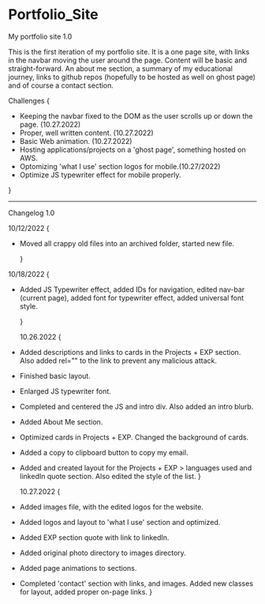 # Portfolio_Site

My portfolio site 1.0

This is the first iteration of my portfolio site. It is a one page site, with links in the navbar moving the user around the page. Content will be basic and straight-forward. An about me section, a summary of my educational journey, links to github repos (hopefully to be hosted as well on ghost page) and of course a contact section.

Challenges {

- Keeping the navbar fixed to the DOM as the user scrolls up or down the page. (10.27.2022)
- Proper, well written content. (10.27.2022)
- Basic Web animation. (10.27.2022)
- Hosting applications/projects on a 'ghost page', something hosted on AWS.
- Optomizing 'what I use' section logos for mobile.(10.27/2022)
- Optimize JS typewriter effect for mobile properly.

}

---

Changelog 1.0

10/12/2022 {

- Moved all crappy old files into an archived folder, started new file.

  }

10/18/2022 {

- Added JS Typewriter effect, added IDs for navigation, edited nav-bar (current page), added font for typewriter effect, added universal font style.

  }

  10.26.2022 {

- Added descriptions and links to cards in the Projects + EXP section. Also added rel="" to the link to prevent any malicious attack.
- Finished basic layout.
- Enlarged JS typewriter font.
- Completed and centered the JS and intro div. Also added an intro blurb.
- Added About Me section.
- Optimized cards in Projects + EXP. Changed the background of cards.
- Added a copy to clipboard button to copy my email.
- Added and created layout for the Projects + EXP > languages used and linkedIn quote section. Also edited the style of the list.
  }

  10.27.2022 {

- Added images file, with the edited logos for the website.
- Added logos and layout to 'what I use' section and optimized.
- Added EXP section quote with link to linkedIn.
- Added original photo directory to images directory.
- Added page animations to sections.
- Completed 'contact' section with links, and images. Added new classes for layout, added proper on-page links.
  }
